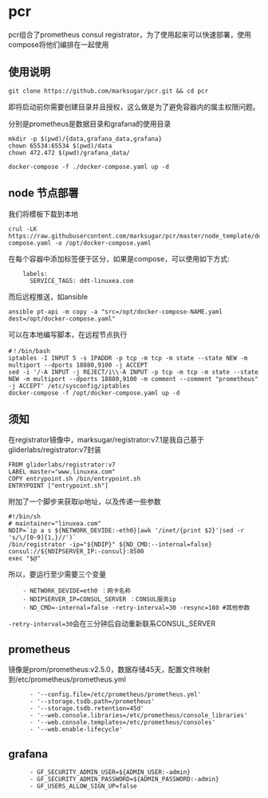 # pcr

pcr组合了prometheus consul registrator，为了使用起来可以快速部署，使用compose将他们编排在一起使用

## 使用说明

```
git clone https://github.com/marksugar/pcr.git && cd pcr
```

即将启动前你需要创建目录并且授权，这么做是为了避免容器内的属主权限问题。

分别是prometheus是数据目录和grafana的使用目录

```
mkdir -p $(pwd)/{data,grafana_data,grafana}
chown 65534:65534 $(pwd)/data
chown 472.472 $(pwd)/grafana_data/
```

```
docker-compose -f ./docker-compose.yaml up -d
```

## node 节点部署

我们将模板下载到本地

```
crul -LK https://raw.githubusercontent.com/marksugar/pcr/master/node_template/docker-compose.yaml -o /opt/docker-compose.yaml
```

在每个容器中添加标签便于区分，如果是compose，可以使用如下方式:

```
    labels:
      SERVICE_TAGS: ddt-linuxea.com
```

而后远程推送，如ansible

```
ansible pt-api -m copy -a "src=/opt/docker-compose-NAME.yaml dest=/opt/docker-compose.yaml"
```

可以在本地编写脚本，在远程节点执行

```
#！/bin/bash
iptables -I INPUT 5 -s IPADDR -p tcp -m tcp -m state --state NEW -m multiport --dports 18880,9100 -j ACCEPT
sed -i '/-A INPUT -j REJECT/i\\-A INPUT -p tcp -m tcp -m state --state NEW -m multiport --dports 18880,9100 -m comment --comment "prometheus" -j ACCEPT' /etc/sysconfig/iptables
docker-compose -f /opt/docker-compose.yaml up -d
```

## 须知

 在registrator镜像中，marksugar/registrator:v7.1是我自己基于gliderlabs/registrator:v7封装

```
FROM gliderlabs/registrator:v7
LABEL master="www.linuxea.com"
COPY entrypoint.sh /bin/entrypoint.sh
ENTRYPOINT ["entrypoint.sh"]
```

附加了一个脚步来获取ip地址，以及传递一些参数

```
#!/bin/sh
# maintainer="linuxea.com"
NDIP=`ip a s ${NETWORK_DEVIDE:-eth0}|awk '/inet/{print $2}'|sed -r 's/\/[0-9]{1,}//')`
/bin/registrator -ip="${NDIP}" ${ND_CMD:--internal=false} consul://${NDIPSERVER_IP:-consul}:8500
exec "$@"
```

所以，要运行至少需要三个变量

```
    - NETWORK_DEVIDE=eth0 ：网卡名称
    - NDIPSERVER_IP=CONSUL_SERVER ：CONSUL服务ip
    - ND_CMD=-internal=false -retry-interval=30 -resync=180 #其他参数
```

`-retry-interval=30`会在三分钟后自动重新联系CONSUL_SERVER

## prometheus

镜像是prom/prometheus:v2.5.0，数据存储45天，配置文件映射到/etc/prometheus/prometheus.yml

```
      - '--config.file=/etc/prometheus/prometheus.yml'
      - '--storage.tsdb.path=/prometheus'
      - '--storage.tsdb.retention=45d'
      - '--web.console.libraries=/etc/prometheus/console_libraries'
      - '--web.console.templates=/etc/prometheus/consoles'
      - '--web.enable-lifecycle'
```

## grafana

```
      - GF_SECURITY_ADMIN_USER=${ADMIN_USER:-admin}
      - GF_SECURITY_ADMIN_PASSWORD=${ADMIN_PASSWORD:-admin}
      - GF_USERS_ALLOW_SIGN_UP=false
```

